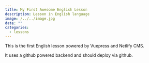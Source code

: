 ```yaml
---
title: My First Awesome English Lesson
description: Lesson in English language
image: /../../image.jpg
date: ""
categories:
  - lessons
---
```

This is the first English lesson powered by Vuepress and Netlify CMS.

It uses a github powered backend and should deploy via github.